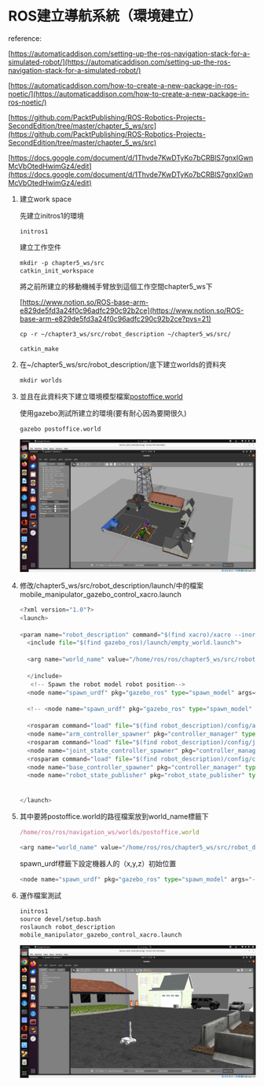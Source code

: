 # ROS建立導航系統（環境建立）

reference: 

[https://automaticaddison.com/setting-up-the-ros-navigation-stack-for-a-simulated-robot/](https://automaticaddison.com/setting-up-the-ros-navigation-stack-for-a-simulated-robot/)

[https://automaticaddison.com/how-to-create-a-new-package-in-ros-noetic/](https://automaticaddison.com/how-to-create-a-new-package-in-ros-noetic/)

[https://github.com/PacktPublishing/ROS-Robotics-Projects-SecondEdition/tree/master/chapter_5_ws/src](https://github.com/PacktPublishing/ROS-Robotics-Projects-SecondEdition/tree/master/chapter_5_ws/src)

[https://docs.google.com/document/d/1Thvde7KwDTyKo7bCRBlS7gnxIGwnMcVbOtedHwimGz4/edit](https://docs.google.com/document/d/1Thvde7KwDTyKo7bCRBlS7gnxIGwnMcVbOtedHwimGz4/edit)

1. 建立work space
    
    先建立initros1的環境
    
    ```tsx
    initros1
    ```
    
    建立工作空件
    
    ```tsx
    mkdir -p chapter5_ws/src
    catkin_init_workspace
    ```
    
    將之前所建立的移動機械手臂放到這個工作空間chapter5_ws下
    
    [https://www.notion.so/ROS-base-arm-e829de5fd3a24f0c96adfc290c92b2ce](https://www.notion.so/ROS-base-arm-e829de5fd3a24f0c96adfc290c92b2ce?pvs=21)
    
    ```tsx
    cp -r ~/chapter3_ws/src/robot_description ~/chapter5_ws/src/
    ```
    
    ```tsx
    catkin_make
    ```
    
2. 在~/chapter5_ws/src/robot_description/底下建立worlds的資料夾
    
    ```python
    mkdir worlds
    ```
    
3. 並且在此資料夾下建立環境模型檔案[postoffice.world](https://docs.google.com/document/d/1Thvde7KwDTyKo7bCRBlS7gnxIGwnMcVbOtedHwimGz4/edit)
    
    使用gazebo測試所建立的環境(要有耐心因為要開很久)
    
    ```tsx
    gazebo postoffice.world
    ```
    
    ![Untitled](ROS%E5%BB%BA%E7%AB%8B%E5%B0%8E%E8%88%AA%E7%B3%BB%E7%B5%B1%EF%BC%88%E7%92%B0%E5%A2%83%E5%BB%BA%E7%AB%8B%EF%BC%89%20f5c6372221ba4eba94895976a00c90f3/Untitled.png)
    
4. 修改/chapter5_ws/src/robot_description/launch/中的檔案mobile_manipulator_gazebo_control_xacro.launch
    
    ```python
    <?xml version="1.0"?>
    <launch>
    
    <param name="robot_description" command="$(find xacro)/xacro --inorder $(find robot_description)/urdf/mobile_manipulator.urdf.xacro" />
      <include file="$(find gazebo_ros)/launch/empty_world.launch">
    	  
      <arg name="world_name" value="/home/ros/ros/chapter5_ws/src/robot_description/world/postoffice.world"/>
      
      </include>
       <!-- Spawn the robot model robot position-->
      <node name="spawn_urdf" pkg="gazebo_ros" type="spawn_model" args="-param robot_description -urdf -x 0 -y 0 -z 1 -model mobile_manipulator" />
      
      <!-- <node name="spawn_urdf" pkg="gazebo_ros" type="spawn_model" args="-param robot_description -urdf -model robot_arm" />-->
      
      <rosparam command="load" file="$(find robot_description)/config/arm_control.yaml" />
      <node name="arm_controller_spawner" pkg="controller_manager" type="controller_manager" args="spawn arm_controller" respawn="false" output="screen"/>
      <rosparam command="load" file="$(find robot_description)/config/joint_state_controller.yaml" />
      <node name="joint_state_controller_spawner" pkg="controller_manager" type="controller_manager" args="spawn joint_state_controller" respawn="false" output="screen"/>
      <rosparam command="load" file="$(find robot_description)/config/control.yaml" />
      <node name="base_controller_spawner" pkg="controller_manager" type="spawner" args="robot_base_joint_publisher robot_base_velocity_controller"/>
      <node name="robot_state_publisher" pkg="robot_state_publisher" type="robot_state_publisher" respawn="false" output="screen"/>
     
      
    </launch>
    
    ```
    
5. 其中要將postoffice.world的路徑檔案放到world_name標籤下
    
    ```jsx
    /home/ros/ros/navigation_ws/worlds/postoffice.world
    ```
    
    ```python
    <arg name="world_name" value="/home/ros/ros/chapter5_ws/src/robot_description/world/postoffice.world"/>
    ```
    
    spawn_urdf標籤下設定機器人的（x,y,z）初始位置
    
    ```python
    <node name="spawn_urdf" pkg="gazebo_ros" type="spawn_model" args="-param robot_description -urdf -x 0 -y 0 -z 1 -model mobile_manipulator" />
    ```
    
6. 運作檔案測試
    
    ```tsx
    initros1
    source devel/setup.bash
    roslaunch robot_description mobile_manipulator_gazebo_control_xacro.launch
    ```
    
    ![Untitled](ROS%E5%BB%BA%E7%AB%8B%E5%B0%8E%E8%88%AA%E7%B3%BB%E7%B5%B1%EF%BC%88%E7%92%B0%E5%A2%83%E5%BB%BA%E7%AB%8B%EF%BC%89%20f5c6372221ba4eba94895976a00c90f3/Untitled%201.png)